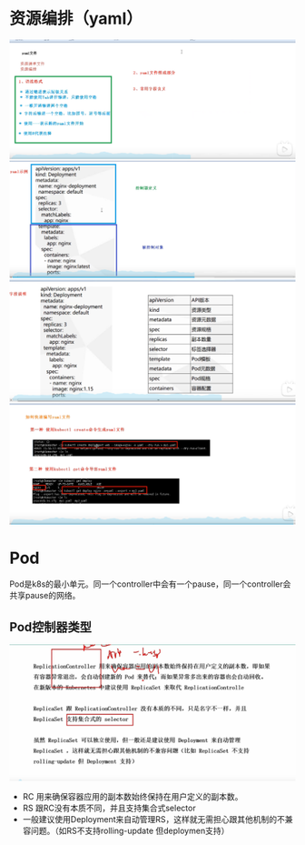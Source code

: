 # 资源编排（yaml）
![](_doc/2.png)
![](_doc/3.png)
![](_doc/4.png)
![](_doc/5.png)
# Pod
Pod是k8s的最小单元。同一个controller中会有一个pause，同一个controller会共享pause的网络。
## Pod控制器类型
![](_doc/1.png)
- RC 用来确保容器应用的副本数始终保持在用户定义的副本数。
- RS 跟RC没有本质不同，并且支持集合式selector
- 一般建议使用Deployment来自动管理RS，这样就无需担心跟其他机制的不兼容问题。（如RS不支持rolling-update 但deploymen支持）
